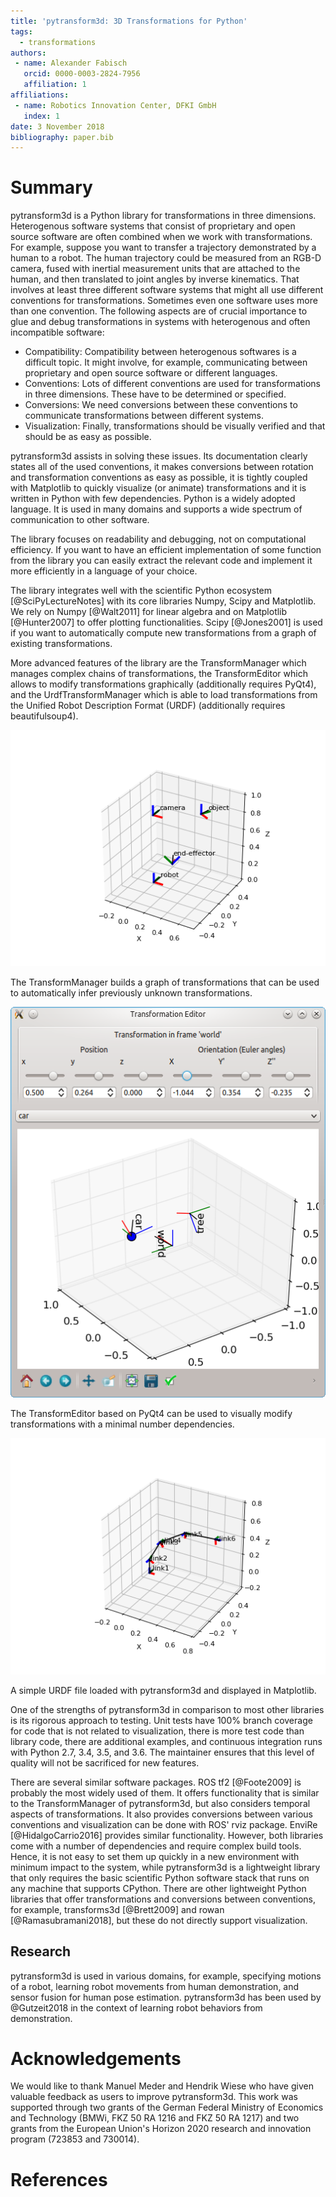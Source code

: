 ```yaml
---
title: 'pytransform3d: 3D Transformations for Python'
tags:
  - transformations
authors:
 - name: Alexander Fabisch
   orcid: 0000-0003-2824-7956
   affiliation: 1
affiliations:
 - name: Robotics Innovation Center, DFKI GmbH
   index: 1
date: 3 November 2018
bibliography: paper.bib
---
```


# Summary

pytransform3d is a Python library for transformations in three dimensions.
Heterogenous software systems that consist of proprietary and open source
software are often combined when we work with transformations.
For example, suppose you want to transfer a trajectory demonstrated by a human
to a robot. The human trajectory could be measured from an RGB-D camera, fused
with inertial measurement units that are attached to the human, and then
translated to joint angles by inverse kinematics. That involves at least
three different software systems that might all use different conventions for
transformations. Sometimes even one software uses more than one convention.
The following aspects are of crucial importance to glue and debug
transformations in systems with heterogenous and often incompatible software:
* Compatibility: Compatibility between heterogenous softwares is a difficult
  topic. It might involve, for example, communicating between proprietary and
  open source software or different languages.
* Conventions: Lots of different conventions are used for transformations
  in three dimensions. These have to be determined or specified.
* Conversions: We need conversions between these conventions to
  communicate transformations between different systems.
* Visualization: Finally, transformations should be visually verified
  and that should be as easy as possible.

pytransform3d assists in solving these issues. Its documentation clearly
states all of the used conventions, it makes conversions between rotation
and transformation conventions as easy as possible, it is tightly coupled
with Matplotlib to quickly visualize (or animate) transformations and it
is written in Python with few dependencies. Python is a widely adopted
language. It is used in many domains and supports a wide spectrum of
communication to other software.

The library focuses on readability and debugging, not on computational
efficiency.
If you want to have an efficient implementation of some function from the
library you can easily extract the relevant code and implement it more
efficiently in a language of your choice.

The library integrates well with the scientific Python ecosystem
[@SciPyLectureNotes] with its core libraries Numpy, Scipy and Matplotlib.
We rely on Numpy [@Walt2011] for linear algebra and on Matplotlib
[@Hunter2007] to offer plotting functionalities.
Scipy [@Jones2001] is used if you want to automatically
compute new transformations from a graph of existing transformations.

More advanced features of the library are the TransformManager which manages
complex chains of transformations, the TransformEditor which allows to modify
transformations graphically (additionally requires PyQt4), and the
UrdfTransformManager which is able to load transformations from
the Unified Robot Description Format (URDF) (additionally requires
beautifulsoup4).

![Transformation Manager](plot_transform_manager.png)

The TransformManager builds a graph of transformations that can be used
to automatically infer previously unknown transformations.

![Transformation Editor](app_transformation_editor.png)

The TransformEditor based on PyQt4 can be used to visually modify
transformations with a minimal number dependencies.

![URDF](plot_urdf.png)

A simple URDF file loaded with pytransform3d and displayed in Matplotlib.

One of the strengths of pytransform3d in comparison to most other libraries
is its rigorous approach to testing. Unit tests have 100% branch coverage
for code that is not related to visualization, there is more test code than
library code, there are additional examples, and continuous integration
runs with Python 2.7, 3.4, 3.5, and 3.6. The maintainer ensures that this
level of quality will not be sacrificed for new features.

There are several similar software packages. ROS tf2 [@Foote2009] is probably
the most widely used of them. It offers functionality that is similar to
the TransformManager of pytransform3d, but also considers temporal aspects
of transformations. It also provides conversions between various conventions
and visualization can be done with ROS' rviz package.
EnviRe [@HidalgoCarrio2016] provides similar functionality.
However, both libraries come with a number of dependencies and require
complex build tools. Hence, it is not easy to set them up quickly in
a new environment with minimum impact to the system, while pytransform3d
is a lightweight library that only requires the basic scientific Python
software stack that runs on any machine that supports CPython.
There are other lightweight Python libraries that offer transformations
and conversions between conventions, for example, transforms3d [@Brett2009]
and rowan [@Ramasubramani2018], but these do not directly support
visualization.

## Research

pytransform3d is used in various domains, for example,
specifying motions of a robot, learning robot movements from human
demonstration, and sensor fusion for human pose estimation.
pytransform3d has been used by @Gutzeit2018 in the context of
learning robot behaviors from demonstration.

# Acknowledgements

We would like to thank Manuel Meder and Hendrik Wiese who have given
valuable feedback as users to improve pytransform3d.
This work was supported through two grants of the German Federal
Ministry of Economics and Technology (BMWi, FKZ 50 RA 1216 and FKZ 50 RA 1217)
and two grants from the European Union's Horizon 2020 research and innovation
program (723853 and 730014).

# References